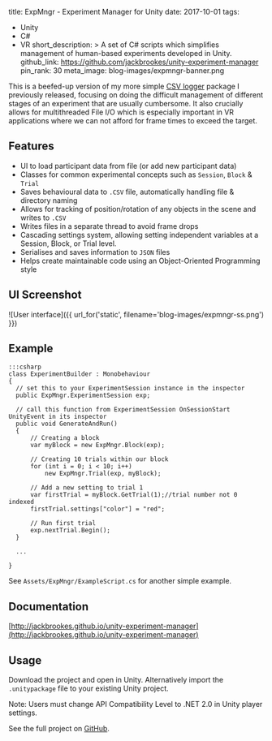 title: ExpMngr - Experiment Manager for Unity
date: 2017-10-01
tags:
  - Unity
  - C#
  - VR
short_description: >
  A set of C# scripts which simplifies management of human-based experiments developed in Unity.
github_link: https://github.com/jackbrookes/unity-experiment-manager
pin_rank: 30
meta_image: blog-images/expmngr-banner.png

This is a beefed-up version of my more simple [CSV logger](/posts/unity-csv-logger-for-experiments/) package I previously released, focusing on doing the difficult management of different stages of an experiment that are usually cumbersome. It also crucially allows for multithreaded File I/O which is especially important in VR applications where we can not afford for frame times to exceed the target.

## Features

* UI to load participant data from file (or add new participant data)
* Classes for common experimental concepts such as `Session`, `Block` & `Trial`
* Saves behavioural data to `.CSV` file, automatically handling file & directory naming
* Allows for tracking of position/rotation of any objects in the scene and writes to `.CSV`
* Writes files in a separate thread to avoid frame drops
* Cascading settings system, allowing setting independent variables at a Session, Block, or Trial level.
* Serialises and saves information to `JSON` files
* Helps create maintainable code using an Object-Oriented Programming style

## UI Screenshot

![User interface]({{ url_for('static', filename='blog-images/expmngr-ss.png') }})

## Example

    :::csharp
    class ExperimentBuilder : Monobehaviour
    {
      // set this to your ExperimentSession instance in the inspector
      public ExpMngr.ExperimentSession exp;
      
      // call this function from ExperimentSession OnSessionStart UnityEvent in its inspector
      public void GenerateAndRun() 
      {
          // Creating a block
          var myBlock = new ExpMngr.Block(exp); 

          // Creating 10 trials within our block
          for (int i = 0; i < 10; i++)
              new ExpMngr.Trial(exp, myBlock);

          // Add a new setting to trial 1
          var firstTrial = myBlock.GetTrial(1);//trial number not 0 indexed
          firstTrial.settings["color"] = "red";

          // Run first trial
          exp.nextTrial.Begin();
      }

      ...

    }

See `Assets/ExpMngr/ExampleScript.cs` for another simple example.

## Documentation

[http://jackbrookes.github.io/unity-experiment-manager](http://jackbrookes.github.io/unity-experiment-manager)

## Usage

Download the project and open in Unity. Alternatively import the ```.unitypackage``` file to your existing Unity project.

Note: Users must change API Compatibility Level to .NET 2.0 in Unity player settings. 

See the full project on [GitHub](https://github.com/jackbrookes/unity-experiment-manager).  
